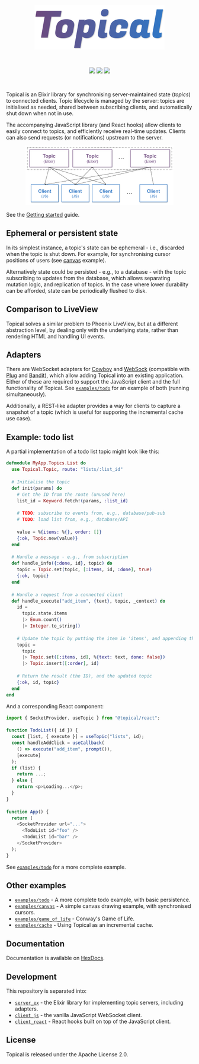 <br />

<p align="center">
  <img src="logo.png" width="350" alt="Topical" />
</p>

<br />

<p align="center">
  <a href="https://hex.pm/packages/topical"><img src="https://img.shields.io/hexpm/v/topical.svg?color=6e4a7e" /></a>
  <a href="https://www.npmjs.com/package/@topical/core"><img src="https://img.shields.io/npm/v/@topical/core.svg?color=3178c6" /></a>
  <a href="https://www.npmjs.com/package/@topical/react"><img src="https://img.shields.io/npm/v/@topical/react.svg?color=087ea4" /></a>
</p>

<br />

Topical is an Elixir library for synchronising server-maintained state (_topics_) to connected clients. Topic lifecycle is managed by the server: topics are initialised as needed, shared between subscribing clients, and automatically shut down when not in use.

The accompanying JavaScript library (and React hooks) allow clients to easily connect to topics, and efficiently receive real-time updates. Clients can also send requests (or notifications) upstream to the server.

<p align="center">
  <img src="architecture.png" width="400" alt="Architecture diagram" />
</p>

See the [Getting started](https://hexdocs.pm/topical/getting-started.html) guide.

## Ephemeral or persistent state

In its simplest instance, a topic's state can be ephemeral - i.e., discarded when the topic is shut down. For example, for synchronising cursor positions of users (see [canvas](examples/canvas/) example).

Alternatively state could be persisted - e.g., to a database - with the topic subscribing to updates from the database, which allows separating mutation logic, and replication of topics. In the case where lower durability can be afforded, state can be periodically flushed to disk.

## Comparison to LiveView

Topical solves a similar problem to Phoenix LiveView, but at a different abstraction level, by dealing only with the underlying state, rather than rendering HTML and handling UI events.

## Adapters

There are WebSocket adapters for [Cowboy](https://github.com/ninenines/cowboy) and [WebSock](https://github.com/phoenixframework/websock) (compatible with [Plug](https://github.com/elixir-plug/plug) and [Bandit](https://github.com/mtrudel/bandit)), which allow adding Topical into an existing application. Either of these are required to support the JavaScript client and the full functionality of Topical. See [`examples/todo`](examples/todo/) for an example of both (running simultaneously).

Additionally, a REST-like adapter provides a way for clients to capture a snapshot of a topic (which is useful for supporing the incremental cache use case).

## Example: todo list

A partial implementation of a todo list topic might look like this:

```elixir
defmodule MyApp.Topics.List do
  use Topical.Topic, route: "lists/:list_id"

  # Initialise the topic
  def init(params) do
    # Get the ID from the route (unused here)
    list_id = Keyword.fetch!(params, :list_id)

    # TODO: subscribe to events from, e.g., database/pub-sub
    # TODO: load list from, e.g., database/API

    value = %{items: %{}, order: []}
    {:ok, Topic.new(value)}
  end

  # Handle a message - e.g., from subscription
  def handle_info({:done, id}, topic) do
    topic = Topic.set(topic, [:items, id, :done], true)
    {:ok, topic}
  end

  # Handle a request from a connected client
  def handle_execute("add_item", {text}, topic, _context) do
    id =
      topic.state.items
      |> Enum.count()
      |> Integer.to_string()

    # Update the topic by putting the item in 'items', and appending the ID to 'order'
    topic =
      topic
      |> Topic.set([:items, id], %{text: text, done: false})
      |> Topic.insert([:order], id)

    # Return the result (the ID), and the updated topic
    {:ok, id, topic}
  end
end
```

And a corresponding React component:

```typescript
import { SocketProvider, useTopic } from "@topical/react";

function TodoList({ id }) {
  const [list, { execute }] = useTopic("lists", id);
  const handleAddClick = useCallback(
    () => execute("add_item", prompt()),
    [execute]
  );
  if (list) {
    return ...;
  } else {
    return <p>Loading...</p>;
  }
}

function App() {
  return (
    <SocketProvider url="...">
      <TodoList id="foo" />
      <TodoList id="bar" />
    </SocketProvider>
  );
}
```

See [`examples/todo`](examples/todo/) for a more complete example.

## Other examples

- [`examples/todo`](examples/todo/) - A more complete todo example, with basic persistence.
- [`examples/canvas`](examples/canvas/) - A simple canvas drawing example, with synchronised cursors.
- [`examples/game_of_life`](examples/game_of_life/) - Conway's Game of Life.
- [`examples/cache`](examples/cache/) - Using Topical as an incremental cache.

## Documentation

Documentation is available on [HexDocs](https://hexdocs.pm/topical/).

## Development

This repository is separated into:

- [`server_ex`](server_ex/) - the Elixir library for implementing topic servers, including adapters.
- [`client_js`](client_js/) - the vanilla JavaScript WebSocket client.
- [`client_react`](client_react/) - React hooks built on top of the JavaScript client.

## License

Topical is released under the Apache License 2.0.
